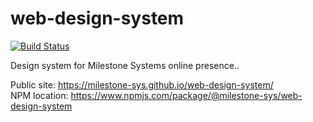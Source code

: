 # web-design-system
[![Build Status](https://travis-ci.org/milestone-sys/web-design-system.svg?branch=master)](https://travis-ci.org/milestone-sys/web-design-system)

Design system for Milestone Systems online presence..

Public site: https://milestone-sys.github.io/web-design-system/
<br>NPM location: https://www.npmjs.com/package/@milestone-sys/web-design-system
